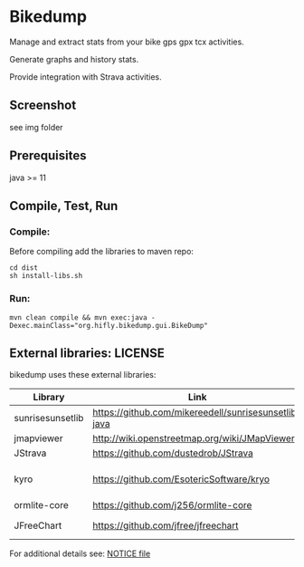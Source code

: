 # Bikedump

Manage and extract stats from your bike gps gpx tcx activities.

Generate graphs and history stats.

Provide integration with Strava activities.

## Screenshot

see img folder

## Prerequisites

java >= 11

## Compile, Test, Run

### Compile: ###

Before compiling add the libraries to maven repo:

```
cd dist
sh install-libs.sh
```

### Run: ###

```
mvn clean compile && mvn exec:java -Dexec.mainClass="org.hifly.bikedump.gui.BikeDump"
```

## External libraries: LICENSE

bikedump uses these external libraries:

| Library          | Link | License
|------------------|------|-------|
| sunrisesunsetlib |https://github.com/mikereedell/sunrisesunsetlib-java|Apache 2.0
| jmapviewer       |http://wiki.openstreetmap.org/wiki/JMapViewer|GPL
| JStrava          |https://github.com/dustedrob/JStrava|MIT
| kyro             |https://github.com/EsotericSoftware/kryo|BSD-3-Clause
| ormlite-core |https://github.com/j256/ormlite-core|ISC
| JFreeChart |https://github.com/jfree/jfreechart|LGPL-2.1


For additional details see:
[NOTICE file](LICENSE/NOTICE)

